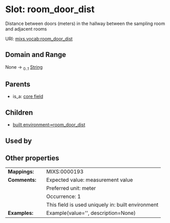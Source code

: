 
# Slot: room_door_dist


Distance between doors (meters) in the hallway between the sampling room and adjacent rooms

URI: [mixs.vocab:room_door_dist](https://w3id.org/mixs/vocab/room_door_dist)


## Domain and Range

None &#8594;  <sub>0..1</sub> [String](types/String.md)

## Parents

 *  is_a: [core field](core_field.md)

## Children

 *  [built environment➞room_door_dist](built_environment_room_door_dist.md)

## Used by


## Other properties

|  |  |  |
| --- | --- | --- |
| **Mappings:** | | MIXS:0000193 |
| **Comments:** | | Expected value: measurement value |
|  | | Preferred unit: meter |
|  | | Occurrence: 1 |
|  | | This field is used uniquely in: built environment |
| **Examples:** | | Example(value='', description=None) |

